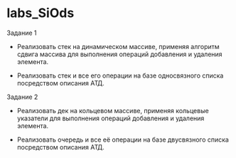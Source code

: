 # labs_SiOds

Задание 1

* Реализовать стек на динамическом массиве, применяя алгоритм сдвига массива для выполнения операций добавления и удаления элемента.

* Реализовать стек и все его операции на базе односвязного списка посредством описания АТД.

Задание 2

* Реализовать дек на кольцевом массиве, применяя кольцевые указатели для выполнения операций добавления и удаления элемента.

* Реализовать очередь и все её операции на базе двусвязного списка посредством описания АТД.
